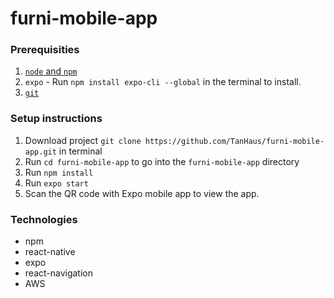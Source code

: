# furni-mobile-app

### Prerequisities
1. [`node` and `npm`](https://docs.npmjs.com/downloading-and-installing-node-js-and-npm)
2. `expo` - Run `npm install expo-cli --global` in the terminal to install.
3. [`git`](https://git-scm.com/downloads)

### Setup instructions
1. Download project `git clone https://github.com/TanHaus/furni-mobile-app.git` in terminal
2. Run `cd furni-mobile-app` to go into the `furni-mobile-app` directory 
3. Run `npm install`
3. Run `expo start`
4. Scan the QR code with Expo mobile app to view the app.

### Technologies
- npm
- react-native
- expo
- react-navigation 
- AWS
